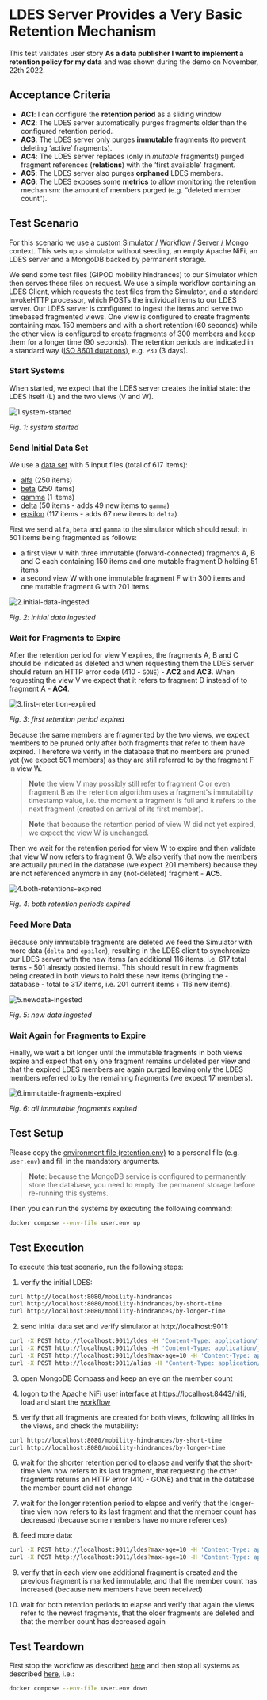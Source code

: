 # LDES Server Provides a Very Basic Retention Mechanism
This test validates user story **As a data publisher I want to implement a retention policy for my data** and was shown during the demo on November, 22th 2022.

## Acceptance Criteria

* **AC1**: I can configure the **retention period** as a sliding window
* **AC2**: The LDES server automatically purges fragments older than the configured retention period.
* **AC3**: The LDES server only purges **immutable** fragments (to prevent deleting ‘active’ fragments).
* **AC4**: The LDES server replaces (only in *mutable* fragments!) purged fragment references (**relations**) with the ‘first available' fragment.
* **AC5**: The LDES server also purges **orphaned** LDES members.
* **AC6**: The LDES exposes some **metrics** to allow monitoring the retention mechanism: the amount of members purged (e.g. “deleted member count”).

## Test Scenario
For this scenario we use a [custom Simulator / Workflow / Server / Mongo](./docker-compose.yml) context. This sets up a simulator without seeding, an empty Apache NiFi, an LDES server and a MongoDB backed by permanent storage.

We send some test files (GIPOD mobility hindrances) to our Simulator which then serves these files on request. We use a simple workflow containing an LDES Client, which requests the test files from the Simulator, and a standard InvokeHTTP processor, which POSTs the individual items to our LDES server. Our LDES server is configured to ingest the items and serve two timebased fragmented views. One view is configured to create fragments containing max. 150 members and with a short retention (60 seconds) while the other view is configured to create fragments of 300 members and keep them for a longer time (90 seconds).
The retention periods are indicated in a standard way ([ISO 8601 durations](https://en.wikipedia.org/wiki/ISO_8601#Durations)), e.g. `P3D` (3 days).

### Start Systems
When started, we expect that the LDES server creates the initial state: the LDES itself (L) and the two views (V and W).

![1.system-started](https://www.plantuml.com/plantuml/png/LOyn2yCW48LtVyMHiH0e7HrA4BlPgQ13wP2IQo8O1RqsVxyNmI7R-xx7FRYXq9ZfkmR1WH2wUufpqgg3iO1MpHfzUu2fqZHdFMvWgxC7vwfpGZnFB-W3VgY_xbiLiv-NdOqmq4zfYvpjdbl1Trf9M75zOouIpbnA-F4mmqLOXeo4aNoA4igICc4MxgW3Vy5sm3ZnRty0 "1.system-started")

*Fig. 1: system started*

### Send Initial Data Set
We use a [data set](./data/) with 5 input files (total of 617 items):
* [alfa](./data/alfa.jsonld) (250 items)
* [beta](./data/beta.jsonld) (250 items)
* [gamma](./data/gamma.jsonld) (1 items)
* [delta](./data/delta.jsonld) (50 items - adds 49 new items to `gamma`)
* [epsilon](./data/epsilon.jsonld) (117 items - adds 67 new items to `delta`)

First we send `alfa`, `beta` and `gamma` to the simulator which should result in 501 items being fragmented as follows:
* a first view V with three immutable (forward-connected) fragments A, B and C each containing 150 items and one mutable fragment D holding 51 items
* a second view W with one immutable fragment F with 300 items and one mutable fragment G with 201 items

![2.initial-data-ingested](https://www.plantuml.com/plantuml/png/VP8nRuCm48Lt_ufJibL2WbGCOQY2SSr2fqemL1r8uX0aR2hZDEg_xs6AR589fdlVU_BT6Hy6Ksjpant1mWZOlFMgwHdTG3q0ex2zuBVVpsx1Nj-Xi6Onix8LToWjAnUiigoQ6TTr8uKoa5gUmhPhcwjfj13gNsOQWAvcCfl9LZDiMcGrmss6hsPocyaN6VBnz0b19oucUC6xcgGUVTG5AI0uztU5TJdMir6HqecKf4vGGft8IEO48vKJd70dSa8OJK0AUHHwI20E8soMm3V-09GxR9R0gVwgJwtvII2AGppA9yzXQ3DQ6DopxLK2mxNNHcWRz727BmDf2bwxyJpw2B97m7mGHpY_fyS1SX_iS8MnIIlbpTJ7JjWEJcKBPS_-g_d2oJtd8DGP7_al "2.initial-data-ingested")

*Fig. 2: initial data ingested*

### Wait for Fragments to Expire
After the retention period for view V expires, the fragments A, B and C should be indicated as deleted and when requesting them the LDES server should return an HTTP error code (410 - `GONE`) - **AC2** and **AC3**. When requesting the view V we expect that it refers to fragment D instead of to fragment A - **AC4**. 

![3.first-retention-expired](https://www.plantuml.com/plantuml/png/bPAzReCm54PtFyLLkbMY8gcwk58LZ0iBdIh1K7KWyYqW6ICPf-dZz-88sH5JjkySSty07sVNMdSUDQFW47OVa-acANRGpY35QYlv_WcLbzNgwW4lK7jNtxZ6ksPrXMsx4Os3pFiC7lHWa5jKhqjuKktSKtRuvnQvARlk8kujotrPVc-PlBxvnXVU5njVUbyozlNu3Od67vUyBH_EenswVk6ALP2ewM8erqjU3nfM1v0i2o2O292pF7wi2L2m8W1j8GM74SSJsfd3IxgdOHn-wQyG7cWO1ukEzXucms7k9-lGKhyRhUaAa9KGjzhJe8YVqvILiJZGh8o4GasT56qVSXvbt_NisfD6tt4OLogZaoCQHPVo7m00 "3.first-retention-expired")

*Fig. 3: first retention period expired*

Because the same members are fragmented by the two views, we expect members to be pruned only after both fragments that refer to them have expired. Therefore we verify in the database that no members are pruned yet (we expect 501 members) as they are still referred to by the fragment F in view W.
> **Note** the view V may possibly still refer to fragment C or even fragment B as the retention algorithm uses a fragment's immutability timestamp value, i.e. the moment a fragment is full and it refers to the next fragment (created on arrival of its first member).

> **Note** that because the retention period of view W did not yet expired, we expect the view W is unchanged.

Then we wait for the retention period for view W to expire and then validate that view W now refers to fragment G. We also verify that now the members are actually pruned in the database (we expect 201 members) because they are not referenced anymore in any (not-deleted) fragment - **AC5**.

![4.both-retentions-expired](https://www.plantuml.com/plantuml/png/bP8nRuCm48Lt_ufJibLAbLJg44UgWd5XeLCb6AeEHBu0aZ6ISPhst_SmHIPb2jDxdtdF9zl7tfNMNLhDI3Y4rLjdgawA5PGzI07hCttx_RIQoTTtoFnYDh6ymIladkKthF2ic5XYowf5uo3oF8ArRWpookBFOL2FgknhL0U7tyxJHN2SIjmVZ7qmlZyentDOyCJpvA_GKiUYZ-0YblfOojZ7moTiD9xTveLEURIsgUh1Poo3ZUgkXdG-w6cXO7amaaN122Q2YLay_wq89cN9t30fEBJOdj3s79wsEzgCmnTTtM1fCmuM7StTT8P3NtVMeQM-6wpflH2LCAjwth4K_bL711Hg2YeQDkXufdt9nPKdZJHfuEcC7z4eUgw_ "4.both-retentions-expired")

*Fig. 4: both retention periods expired*

### Feed More Data 
Because only immutable fragments are deleted we feed the Simulator with more data (`delta` and `epsilon`), resulting in the LDES client to synchronize our LDES server with the new items (an additional 116 items, i.e. 617 total items - 501 already posted items). This should result in new fragments being created in both views to hold these new items (bringing the - database - total to 317 items, i.e. 201 current items + 116 new items).

![5.newdata-ingested](https://www.plantuml.com/plantuml/png/bLD9Ru905BxFhtZHMnCRhMcCc3G2mtAWfoPmQ7f0UI89IpECjVxxFeRI6JGzoEdRtZ83R5kP2dcgIaP08anUcpflk3E1j0NkmFH0ptezk17ttY1IPZHeSO5dY9KMZxH4QScW-IBDAwmbs4gtOLeMDLgvmCkcGuzPsXunsqZybagzAUotSkulT5MXUtyXx-_X-Xh-V4_vNjSuFqfgWVLDnbSP__xXWIeC_XqUAZyS3MVl3nymA_4WPo_q_degEfzun2AOPSsv9XntU30I5cl2cQs9mnnDNEQQCQw9nn9D0kQR9D0aP8mx5bHOxL2q5YmNArh3WY_wN8W-qHeMxDFFT5_8YmMBvpdrDPNbVAuo0YNTGD7K5hJ7HaWKAcZ89Nt7fDgaPbYIdj59D7ODpC5OgPlfZOGLdS3ScLO8hm9TXwAgJZBTbTYN_sBVc1ECKg6HscATqJ_u0m00 "5.newdata-ingested")

*Fig. 5: new data ingested*

### Wait Again for Fragments to Expire
Finally, we wait a bit longer until the immutable fragments in both views expire and expect that only one fragment remains undeleted per view and that the expired LDES members are again purged leaving only the LDES members referred to by the remaining fragments (we expect 17 members).

![6.immutable-fragments-expired](https://www.plantuml.com/plantuml/png/bPDBRuCm48Jl_XMhv5Of5MrLLI5I5S0y3lHK2GvH3qxO42GUbN6QvjztunJP2ISupNopWzOyrhqIKXsRcf5G2BEFhYqxxiz0zC1zcE_fMYw7DENX9wGwJ0UMLNY2JBFiXkMQvGEBf2WRR1LucdimhwiMtLBYUNLHZuNe3rYi5FugJKV5wrR-z6AWYy7q8hy-X_-YfDbHZ-2e5kfQ2ACWqa4qVP5O5-EfYoIwbW1ZcuSlMDIuLujtUgzNAwloSF4fIs5HTAUMT7RHGv2pp9YGUSRup3ScO84nd76xankJiCYOcCLsmhZlGeFD5cNlmjCRRU723tr5v9vf2nTsubliAdMczDMXszhanN7qZ4H5fwwwreN-q4c5KWzQkARFcwX7jC2QU447CJgmT0Yt6oLtdj_F7fNOraY7D3osT6BDhB4jwAVx0m00 "6.immutable-fragments-expired")

*Fig. 6: all immutable fragments expired*

## Test Setup
Please copy the [environment file (retention.env)](./retention.env) to a personal file (e.g. `user.env`) and fill in the mandatory arguments.

> **Note**: because the MongoDB service is configured to permanently store the database, you need to empty the permanent storage before re-running this systems.

Then you can run the systems by executing the following command:
```bash
docker compose --env-file user.env up
```

## Test Execution
To execute this test scenario, run the following steps:

1. verify the initial LDES:
```bash
curl http://localhost:8080/mobility-hindrances
curl http://localhost:8080/mobility-hindrances/by-short-time
curl http://localhost:8080/mobility-hindrances/by-longer-time
```

2. send initial data set and verify simulator at http://localhost:9011:
```bash
curl -X POST http://localhost:9011/ldes -H 'Content-Type: application/json-ld' -d '@data/alfa.jsonld'
curl -X POST http://localhost:9011/ldes -H 'Content-Type: application/json-ld' -d '@data/beta.jsonld'
curl -X POST http://localhost:9011/ldes?max-age=10 -H 'Content-Type: application/json-ld' -d '@data/gamma.jsonld'
curl -X POST http://localhost:9011/alias -H "Content-Type: application/json" -d '@create-alias.json'
```

3. open MongoDB Compass and keep an eye on the member count

4. logon to the Apache NiFi user interface at https://localhost:8443/nifi, load and start the [workflow](./nifi-workflow.json)

5. verify that all fragments are created for both views, following all links in the views, and check the mutability:
```bash
curl http://localhost:8080/mobility-hindrances/by-short-time
curl http://localhost:8080/mobility-hindrances/by-longer-time
```

6. wait for the shorter retention period to elapse and verify that the short-time view now refers to its last fragment, that requesting the other fragments returns an HTTP error (410 - GONE) and that in the database the member count did not change

7. wait for the longer retention period to elapse and verify that the longer-time view now refers to its last fragment and that the member count has decreased (because some members have no more references)

8. feed more data:
```bash
curl -X POST http://localhost:9011/ldes?max-age=10 -H 'Content-Type: application/json-ld' -d '@data/delta.jsonld'
curl -X POST http://localhost:9011/ldes?max-age=10 -H 'Content-Type: application/json-ld' -d '@data/epsilon.jsonld'
```

9. verify that in each view one additional fragment is created and the previous fragment is marked immutable, and that the member count has increased (because new members have been received)

10. wait for both retention periods to elapse and verify that again the views refer to the newest fragments, that the older fragments are deleted and that the member count has decreased again

## Test Teardown
First stop the workflow as described [here](../../../support/context/workflow/README.md#stopping-a-workflow) and then stop all systems as described [here](../../../support/context/simulator-workflow-sink/README.md#stop-the-systems), i.e.:
```bash
docker compose --env-file user.env down
```
